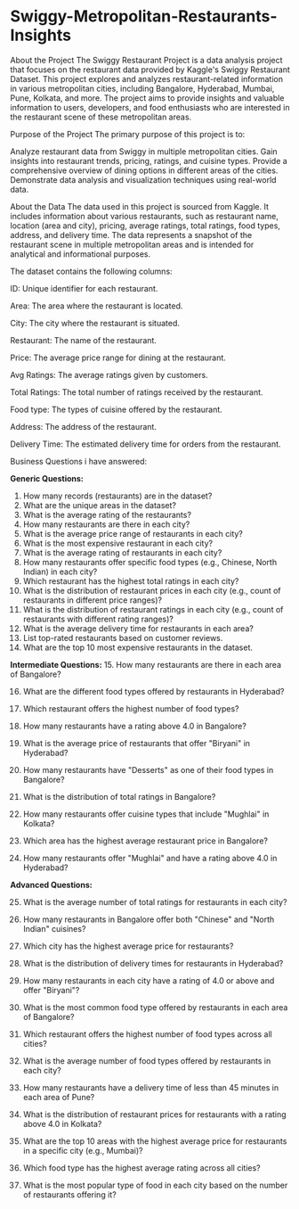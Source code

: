 # Swiggy-Metropolitan-Restaurants-Insights

About the Project
The Swiggy Restaurant Project is a data analysis project that focuses on the restaurant data provided by Kaggle's Swiggy Restaurant Dataset. This project explores and analyzes restaurant-related information in various metropolitan cities, including Bangalore, Hyderabad, Mumbai, Pune, Kolkata, and more. The project aims to provide insights and valuable information to users, developers, and food enthusiasts who are interested in the restaurant scene of these metropolitan areas.

Purpose of the Project
The primary purpose of this project is to:

Analyze restaurant data from Swiggy in multiple metropolitan cities.
Gain insights into restaurant trends, pricing, ratings, and cuisine types.
Provide a comprehensive overview of dining options in different areas of the cities.
Demonstrate data analysis and visualization techniques using real-world data.

About the Data
The data used in this project is sourced from Kaggle. It includes information about various restaurants, such as restaurant name, location (area and city), pricing, average ratings, total ratings, food types, address, and delivery time. The data represents a snapshot of the restaurant scene in multiple metropolitan areas and is intended for analytical and informational purposes.

The dataset contains the following columns:

ID: Unique identifier for each restaurant.

Area: The area where the restaurant is located.

City: The city where the restaurant is situated.

Restaurant: The name of the restaurant.

Price: The average price range for dining at the restaurant.

Avg Ratings: The average ratings given by customers.

Total Ratings: The total number of ratings received by the restaurant.

Food type: The types of cuisine offered by the restaurant.

Address: The address of the restaurant.

Delivery Time: The estimated delivery time for orders from the restaurant.

Business Questions i have answered:

**Generic Questions:**
1. How many records (restaurants) are in the dataset?
2. What are the unique areas in the dataset?
3. What is the average rating of the restaurants?
4. How many restaurants are there in each city?
5. What is the average price range of restaurants in each city?
6. What is the most expensive restaurant in each city?
7. What is the average rating of restaurants in each city?
8. How many restaurants offer specific food types (e.g., Chinese, North Indian) in each city?
9. Which restaurant has the highest total ratings in each city?
10. What is the distribution of restaurant prices in each city (e.g., count of restaurants in different price ranges)?
11. What is the distribution of restaurant ratings in each city (e.g., count of restaurants with different rating ranges)?
12. What is the average delivery time for restaurants in each area?
13. List top-rated restaurants based on customer reviews.
14. What are the top 10 most expensive restaurants in the dataset.

**Intermediate Questions:**
15. How many restaurants are there in each area of Bangalore?

16. What are the different food types offered by restaurants in Hyderabad?

17. Which restaurant offers the highest number of food types?

18. How many restaurants have a rating above 4.0 in Bangalore?

19. What is the average price of restaurants that offer "Biryani" in Hyderabad?

20. How many restaurants have "Desserts" as one of their food types in Bangalore?

21. What is the distribution of total ratings in Bangalore?

22. How many restaurants offer cuisine types that include "Mughlai" in Kolkata?

23. Which area has the highest average restaurant price in Bangalore?

24. How many restaurants offer "Mughlai" and have a rating above 4.0 in Hyderabad?

**Advanced Questions:**

25. What is the average number of total ratings for restaurants in each city?

26. How many restaurants in Bangalore offer both "Chinese" and "North Indian" cuisines?

27. Which city has the highest average price for restaurants?

28. What is the distribution of delivery times for restaurants in Hyderabad?

29. How many restaurants in each city have a rating of 4.0 or above and offer "Biryani"?

30. What is the most common food type offered by restaurants in each area of Bangalore?

31. Which restaurant offers the highest number of food types across all cities?

32. What is the average number of food types offered by restaurants in each city?

33. How many restaurants have a delivery time of less than 45 minutes in each area of Pune?

34. What is the distribution of restaurant prices for restaurants with a rating above 4.0 in Kolkata?

35. What are the top 10 areas with the highest average price for restaurants in a specific city (e.g., Mumbai)?

36. Which food type has the highest average rating across all cities?

37. What is the most popular type of food in each city based on the number of restaurants offering it?




